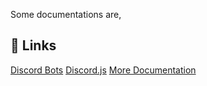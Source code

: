 Some documentations are,
## 🔗 Links
[Discord Bots](https://discord.com/)
[Discord.js](https://discord.js.org/docs/packages/discord.js/14.17.2)
[More Documentation](https://discord.com/developers/docs/events/gateway#list-of-intents)
